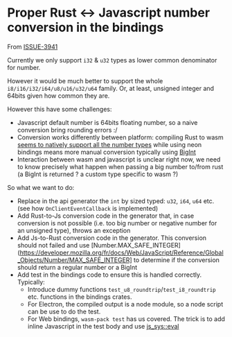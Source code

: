 # Proper Rust <-> Javascript number conversion in the bindings

From [ISSUE-3941](https://github.com/Scille/parsec-cloud/issues/3941)

Currently we only support `i32` & `u32` types as lower common denominator for number.

However it would be much better to support the whole `i8/i16/i32/i64/u8/u16/u32/u64` family.
Or, at least, unsigned integer and 64bits given how common they are.

However this have some challenges:

- Javascript default number is 64bits floating number, so a naive conversion bring rounding errors :/
- Conversion works differently between platform: compiling Rust to wasm [seems to natively support all the number types](https://webassembly.github.io/spec/core/syntax/types.html#syntax-numtype) while using neon bindings means more manual conversion typically using [BigInt](https://developer.mozilla.org/fr/docs/Web/JavaScript/Reference/Global_Objects/BigInt)
- Interaction between wasm and javascript is unclear right now, we need to know precisely what happen when passing a big number to/from rust (a BigInt is returned ? a custom type specific to wasm ?)

So what we want to do:

- Replace in the api generator the `int` by sized typed: `u32`, `i64`, `u64` etc. (see how `OnClientEventCallback` is implemented)
- Add Rust-to-Js conversion code in the generator that, in case conversion is not possible (i.e. too big number or negative number for an unsigned type), throws an exception
- Add Js-to-Rust conversion code in the generator. This conversion should not failed and use [Number.MAX_SAFE_INTEGER](https://developer.mozilla.org/fr/docs/Web/JavaScript/Reference/Global_Objects/Number/MAX_SAFE_INTEGER] to determine if the conversion should return a regular number or a BigInt
- Add test in the bindings code to ensure this is handled correctly. Typically:
  - Introduce dummy functions `test_u8_roundtrip`/`test_i8_roundtrip` etc. functions in the bindings crates.
  - For Electron, the compiled output is a node module, so a node script can be use to do the test.
  - For Web bindings, `wasm-pack test` has us covered. The trick is to add inline Javascript in the test body and use [js_sys::eval](https://docs.rs/js-sys/latest/js_sys/fn.eval.html)
